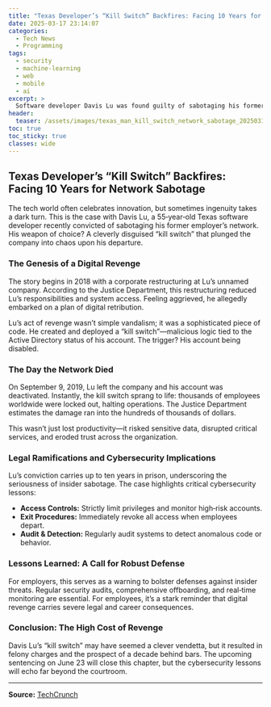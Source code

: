 ```yaml
---
title: "Texas Developer’s “Kill Switch” Backfires: Facing 10 Years for Network Sabotage"
date: 2025-03-17 23:14:07
categories:
  - Tech News
  - Programming
tags:
  - security
  - machine-learning
  - web
  - mobile
  - ai
excerpt: >
  Software developer Davis Lu was found guilty of sabotaging his former employer’s network by activating a hidden “kill switch.”
header:
  teaser: /assets/images/texas_man_kill_switch_network_sabotage_20250317231406.jpg
toc: true
toc_sticky: true
classes: wide
---
```


## Texas Developer’s “Kill Switch” Backfires: Facing 10 Years for Network Sabotage

The tech world often celebrates innovation, but sometimes ingenuity takes a dark turn. This is the case with Davis Lu, a 55‑year‑old Texas software developer recently convicted of sabotaging his former employer’s network. His weapon of choice? A cleverly disguised “kill switch” that plunged the company into chaos upon his departure.

### The Genesis of a Digital Revenge

The story begins in 2018 with a corporate restructuring at Lu’s unnamed company. According to the Justice Department, this restructuring reduced Lu’s responsibilities and system access. Feeling aggrieved, he allegedly embarked on a plan of digital retribution.

Lu’s act of revenge wasn’t simple vandalism; it was a sophisticated piece of code. He created and deployed a “kill switch”—malicious logic tied to the Active Directory status of his account. The trigger? His account being disabled.

### The Day the Network Died

On September 9, 2019, Lu left the company and his account was deactivated. Instantly, the kill switch sprang to life: thousands of employees worldwide were locked out, halting operations. The Justice Department estimates the damage ran into the hundreds of thousands of dollars.

This wasn’t just lost productivity—it risked sensitive data, disrupted critical services, and eroded trust across the organization.

### Legal Ramifications and Cybersecurity Implications

Lu’s conviction carries up to ten years in prison, underscoring the seriousness of insider sabotage. The case highlights critical cybersecurity lessons:

- **Access Controls:** Strictly limit privileges and monitor high‑risk accounts.  
- **Exit Procedures:** Immediately revoke all access when employees depart.  
- **Audit & Detection:** Regularly audit systems to detect anomalous code or behavior.

### Lessons Learned: A Call for Robust Defense

For employers, this serves as a warning to bolster defenses against insider threats. Regular security audits, comprehensive offboarding, and real‑time monitoring are essential. For employees, it’s a stark reminder that digital revenge carries severe legal and career consequences.

### Conclusion: The High Cost of Revenge

Davis Lu’s “kill switch” may have seemed a clever vendetta, but it resulted in felony charges and the prospect of a decade behind bars. The upcoming sentencing on June 23 will close this chapter, but the cybersecurity lessons will echo far beyond the courtroom.

---

**Source:** [TechCrunch](https://techcrunch.com/2025/03/17/texas-man-faces-prison-for-activating-kill-switch-on-former-employers-network/)  
